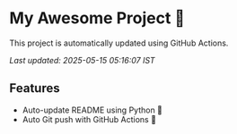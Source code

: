 # My Awesome Project 🚀

This project is automatically updated using GitHub Actions.

_Last updated: 2025-05-15 05:16:07 IST_

## Features
- Auto-update README using Python 🐍
- Auto Git push with GitHub Actions 🤖

